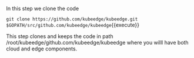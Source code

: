 In this step we clone the code

`git clone https://github.com/kubeedge/kubeedge.git $GOPATH/src/github.com/kubeedge/kubeedge`{{execute}}


This step clones and keeps the code in path /root/kubeedge/github.com/kubeedge/kubeedge where you willl have both cloud and edge components. 